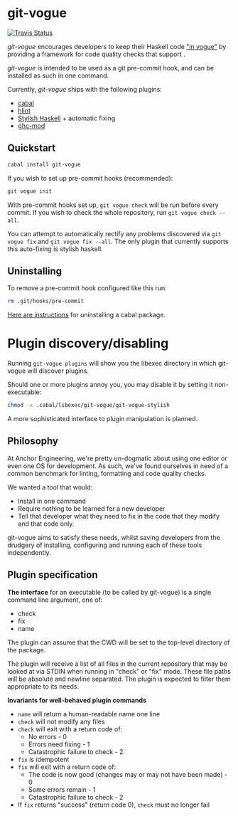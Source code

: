 git-vogue
=========

[![Travis Status](http://travis-ci.org/anchor/git-vogue.png)](https://travis-ci.org/anchor/git-vogue)

*git-vogue* encourages developers to keep their Haskell code ["in vogue"][1]
by providing a framework for code quality checks that support .

*git-vogue* is intended to be used as a git pre-commit hook, and can be
installed as such in one command.

Currently, *git-vogue* ships with the following plugins:

* [cabal][6]
* [hlint][2]
* [Stylish Haskell][4] + automatic fixing
* [ghc-mod][5]


[1]: https://www.youtube.com/watch?v=GuJQSAiODqI
[2]: http://hackage.haskell.org/package/hlint
[4]: https://hackage.haskell.org/package/stylish-haskell
[5]: https://hackage.haskell.org/package/ghc-mod
[6]: https://hackage.haskell.org/package/Cabal

Quickstart
------------

```bash
cabal install git-vogue
```

If you wish to set up pre-commit hooks (recommended):

```bash
git vogue init
```

With pre-commit hooks set up, `git vogue check` will be run before every
commit. If you wish to check the whole repository, run `git vogue check --all`.

You can attempt to automatically rectify any problems discovered via `git vogue
fix` and `git vogue fix --all`. The only plugin that currently supports this
auto-fixing is stylish haskell.


Uninstalling 
------------

To remove a pre-commit hook configured like this run:

```bash
rm .git/hooks/pre-commit
```

[Here are instructions](https://www.youtube.com/watch?v=4qXD5l-ZlfA) for
uninstalling a cabal package.


# Plugin discovery/disabling

Running `git-vogue plugins` will show you the libexec directory in which
git-vogue will discover plugins.

Should one or more plugins annoy you, you may disable it by setting it
non-executable:

```bash
chmod -x .cabal/libexec/git-vogue/git-vogue-stylish
```

A more sophisticated interface to plugin manipulation is planned.

Philosophy
---------

At Anchor Engineering, we're pretty un-dogmatic about using one editor or even
one OS for development. As such, we've found ourselves in need of a common
benchmark for linting, formatting and code quality checks.

We wanted a tool that would:

* Install in one command
* Require nothing to be learned for a new developer
* Tell that developer what they need to fix in the code that they modify and
  that code only.

git-vogue aims to satisfy these needs, whilst saving developers from the
drudgery of installing, configuring and running each of these tools
independently.

Plugin specification
-------------------

**The interface** for an executable (to be called by git-vogue) is a single
command line argument, one of:

* check
* fix
* name

The plugin can assume that the CWD will be set to the top-level directory of
the package.

The plugin will receive a list of all files in the current repository that may
be looked at via STDIN when running in "check" or "fix" mode. These file paths
will be absolute and newline separated. The plugin is expected to filter them
appropriate to its needs.

**Invariants for well-behaved plugin commands**

* `name` will return a human-readable name one line
* `check` will not modify any files
* `check` will exit with a return code of:
    * No errors - 0
    * Errors need fixing - 1
    * Catastrophic failure to check - 2
* `fix` is idempotent
* `fix` will exit with a return code of:
    * The code is now good (changes may or may not have been made) - 0
    * Some errors remain - 1
    * Catastrophic failure to check - 2
* If `fix` returns "success" (return code 0), `check` must no longer fail
